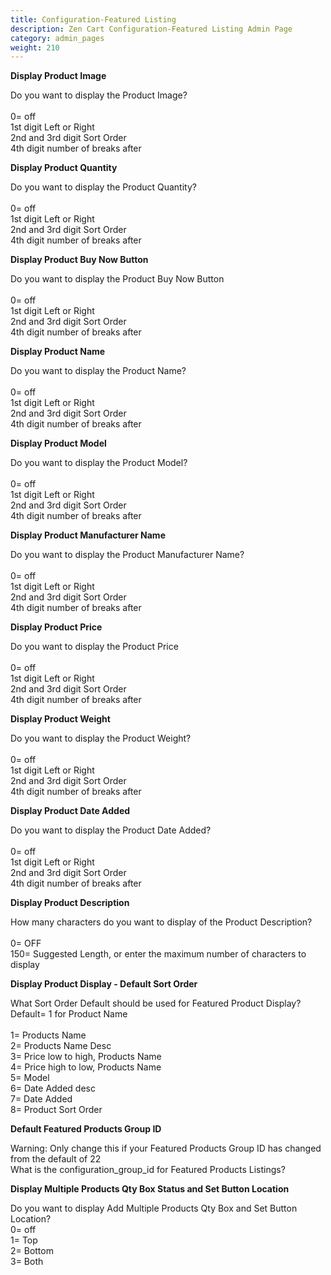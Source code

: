 ```yaml
---
title: Configuration-Featured Listing
description: Zen Cart Configuration-Featured Listing Admin Page 
category: admin_pages
weight: 210
---
```


<b>Display Product Image</b>

<div class='indent'>Do you want to display the Product Image?<br /><br />0= off<br />1st digit Left or Right<br />2nd and 3rd digit Sort Order<br />4th digit number of breaks after<br /></div>


<b>Display Product Quantity</b>

<div class='indent'>Do you want to display the Product Quantity?<br /><br />0= off<br />1st digit Left or Right<br />2nd and 3rd digit Sort Order<br />4th digit number of breaks after<br /></div>


<b>Display Product Buy Now Button</b>

<div class='indent'>Do you want to display the Product Buy Now Button<br /><br />0= off<br />1st digit Left or Right<br />2nd and 3rd digit Sort Order<br />4th digit number of breaks after<br /></div>


<b>Display Product Name</b>

<div class='indent'>Do you want to display the Product Name?<br /><br />0= off<br />1st digit Left or Right<br />2nd and 3rd digit Sort Order<br />4th digit number of breaks after<br /></div>


<b>Display Product Model</b>

<div class='indent'>Do you want to display the Product Model?<br /><br />0= off<br />1st digit Left or Right<br />2nd and 3rd digit Sort Order<br />4th digit number of breaks after<br /></div>


<b>Display Product Manufacturer Name</b>

<div class='indent'>Do you want to display the Product Manufacturer Name?<br /><br />0= off<br />1st digit Left or Right<br />2nd and 3rd digit Sort Order<br />4th digit number of breaks after<br /></div>


<b>Display Product Price</b>

<div class='indent'>Do you want to display the Product Price<br /><br />0= off<br />1st digit Left or Right<br />2nd and 3rd digit Sort Order<br />4th digit number of breaks after<br /></div>


<b>Display Product Weight</b>

<div class='indent'>Do you want to display the Product Weight?<br /><br />0= off<br />1st digit Left or Right<br />2nd and 3rd digit Sort Order<br />4th digit number of breaks after<br /></div>


<b>Display Product Date Added</b>

<div class='indent'>Do you want to display the Product Date Added?<br /><br />0= off<br />1st digit Left or Right<br />2nd and 3rd digit Sort Order<br />4th digit number of breaks after<br /></div>


<b>Display Product Description</b>

<div class='indent'>How many characters do you want to display of the Product Description?<br /><br />0= OFF<br />150= Suggested Length, or enter the maximum number of characters to display</div>


<b>Display Product Display - Default Sort Order</b>

<div class='indent'>What Sort Order Default should be used for Featured Product Display?<br />Default= 1 for Product Name<br /><br />1= Products Name<br />2= Products Name Desc<br />3= Price low to high, Products Name<br />4= Price high to low, Products Name<br />5= Model<br />6= Date Added desc<br />7= Date Added<br />8= Product Sort Order</div>


<b>Default Featured Products Group ID</b>

<div class='indent'>Warning: Only change this if your Featured Products Group ID has changed from the default of 22<br />What is the configuration_group_id for Featured Products Listings?</div>


<b>Display Multiple Products Qty Box Status and Set Button Location</b>

<div class='indent'>Do you want to display Add Multiple Products Qty Box and Set Button Location?<br />0= off<br />1= Top<br />2= Bottom<br />3= Both</div>


